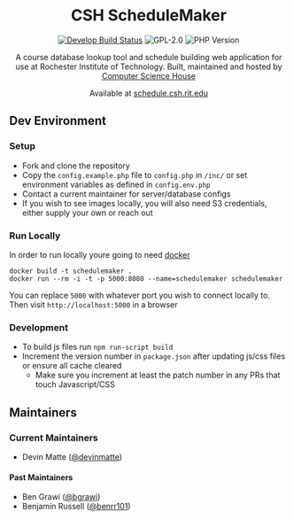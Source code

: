 <div align="center">

CSH Schedule**Maker**
=====================

[![Develop Build Status](https://travis-ci.com/ComputerScienceHouse/schedulemaker.svg?branch=develop)](https://travis-ci.com/ComputerScienceHouse/schedulemaker)
![GPL-2.0](https://img.shields.io/github/license/computersciencehouse/schedulemaker.svg)
![PHP Version](https://img.shields.io/travis/php-v/computersciencehouse/schedulemaker.svg)

A course database lookup tool and schedule building web application for use at Rochester Institute of Technology.
Built, maintained and hosted by [Computer Science House](https://csh.rit.edu)

Available at [schedule.csh.rit.edu](https://schedule.csh.rit.edu)

</div>

## Dev Environment

### Setup
- Fork and clone the repository
- Copy the `config.example.php` file to `config.php` in `/inc/` or set environment variables as defined in `config.env.php`
- Contact a current maintainer for server/database configs
- If you wish to see images locally, you will also need S3 credentials, either supply your own or reach out

### Run Locally
In order to run locally youre going to need [docker](https://www.docker.com/)

```
docker build -t schedulemaker .
docker run --rm -i -t -p 5000:8080 --name=schedulemaker schedulemaker
```

You can replace `5000` with whatever port you wish to connect locally to. Then visit `http://localhost:5000` in a browser

### Development
- To build js files run `npm run-script build`
- Increment the version number in `package.json` after updating js/css files or ensure all cache cleared
  - Make sure you increment at least the patch number in any PRs that touch Javascript/CSS

## Maintainers

### Current Maintainers
- Devin Matte ([@devinmatte](https://github.com/devinmatte))

#### Past Maintainers
- Ben Grawi ([@bgrawi](https://github.com/bgrawi))
- Benjamin Russell ([@benrr101](https://github.com/benrr101))
